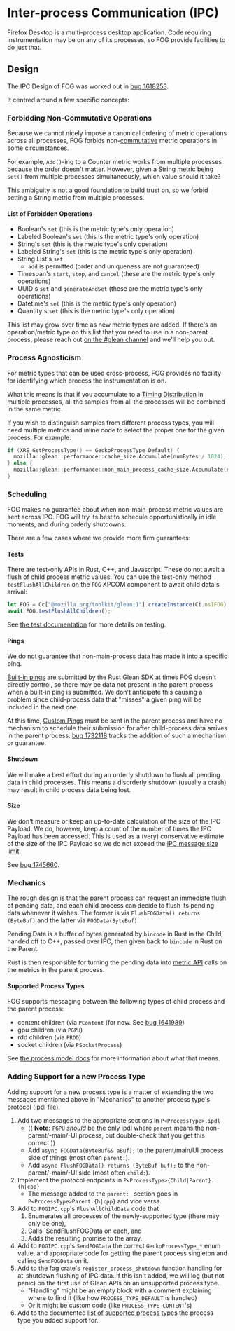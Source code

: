 # Inter-process Communication (IPC)

Firefox Desktop is a multi-process desktop application.
Code requiring instrumentation may be on any of its processes,
so FOG provide facilities to do just that.

## Design

The IPC Design of FOG was worked out in
[bug 1618253](https://bugzilla.mozilla.org/show_bug.cgi?id=1618253).

It centred around a few specific concepts:

### Forbidding Non-Commutative Operations

Because we cannot nicely impose a canonical ordering of metric operations across all processes,
FOG forbids non-[commutative](https://en.wikipedia.org/wiki/Commutative_property)
metric operations in some circumstances.

For example,
`Add()`-ing to a Counter metric works from multiple processes because the order doesn't matter.
However, given a String metric being `Set()` from multiple processes simultaneously,
which value should it take?

This ambiguity is not a good foundation to build trust on,
so we forbid setting a String metric from multiple processes.

#### List of Forbidden Operations

* Boolean's `set` (this is the metric type's only operation)
* Labeled Boolean's `set` (this is the metric type's only operation)
* String's `set` (this is the metric type's only operation)
* Labeled String's `set` (this is the metric type's only operation)
* String List's `set`
    * `add` is permitted (order and uniqueness are not guaranteed)
* Timespan's `start`, `stop`, and `cancel` (these are the metric type's only operations)
* UUID's `set` and `generateAndSet` (these are the metric type's only operations)
* Datetime's `set` (this is the metric type's only operation)
* Quantity's `set` (this is the metric type's only operation)

This list may grow over time as new metric types are added.
If there's an operation/metric type on this list that you need to use in a non-parent process,
please reach out
[on the #glean channel](https://chat.mozilla.org/#/room/#glean:mozilla.org)
and we'll help you out.

### Process Agnosticism

For metric types that can be used cross-process,
FOG provides no facility for identifying which process the instrumentation is on.

What this means is that if you accumulate to a
[Timing Distribution](https://mozilla.github.io/glean/book/user/metrics/timing_distribution.html)
in multiple processes,
all the samples from all the processes will be combined in the same metric.

If you wish to distinguish samples from different process types,
you will need multiple metrics and inline code to select the proper one for the given process.
For example:

```C++
if (XRE_GetProcessType() == GeckoProcessType_Default) {
  mozilla::glean::performance::cache_size.Accumulate(numBytes / 1024);
} else {
  mozilla::glean::performance::non_main_process_cache_size.Accumulate(numBytes / 1024);
}
```

### Scheduling

FOG makes no guarantee about when non-main-process metric values are sent across IPC.
FOG will try its best to schedule opportunistically in idle moments,
and during orderly shutdowns.

There are a few cases where we provide more firm guarantees:

#### Tests

There are test-only APIs in Rust, C++, and Javascript.
These do not await a flush of child process metric values.
You can use the test-only method `testFlushAllChildren` on the `FOG`
XPCOM component to await child data's arrival:
```js
let FOG = Cc["@mozilla.org/toolkit/glean;1"].createInstance(Ci.nsIFOG);
await FOG.testFlushAllChildren();
```
See [the test documentation](testing.md) for more details on testing.

#### Pings

We do not guarantee that non-main-process data has made it into a specific ping.

[Built-in pings](https://mozilla.github.io/glean/book/user/pings/index.html)
are submitted by the Rust Glean SDK at times FOG doesn't directly control,
so there may be data not present in the parent process when a built-in ping is submitted.
We don't anticipate this causing a problem since child-process data that
"misses" a given ping will be included in the next one.

At this time,
[Custom Pings](https://mozilla.github.io/glean/book/user/pings/custom.html)
must be sent in the parent process and have no mechanism
to schedule their submission for after child-process data arrives in the parent process.
[bug 1732118](https://bugzilla.mozilla.org/show_bug.cgi?id=1732118)
tracks the addition of such a mechanism or guarantee.

#### Shutdown

We will make a best effort during an orderly shutdown to flush all pending data in child processes.
This means a disorderly shutdown (usually a crash)
may result in child process data being lost.

#### Size

We don't measure or keep an up-to-date calculation of the size of the IPC Payload.
We do, however, keep a count of the number of times the IPC Payload has been accessed.
This is used as a (very) conservative estimate of the size of the IPC Payload so we do not exceed the
[IPC message size limit](https://searchfox.org/mozilla-central/search?q=kMaximumMessageSize).

See [bug 1745660](https://bugzilla.mozilla.org/show_bug.cgi?id=1745660).

### Mechanics

The rough design is that the parent process can request an immediate flush of pending data,
and each child process can decide to flush its pending data whenever it wishes.
The former is via `FlushFOGData() returns (ByteBuf)` and the latter via  `FOGData(ByteBuf)`.

Pending Data is a buffer of bytes generated by `bincode` in Rust in the Child,
handed off to C++, passed over IPC,
then given back to `bincode` in Rust on the Parent.

Rust is then responsible for turning the pending data into
[metric API](../user/api.md) calls on the metrics in the parent process.

#### Supported Process Types

FOG supports messaging between the following types of child process and the parent process:
* content children (via `PContent`
  (for now. See [bug 1641989](https://bugzilla.mozilla.org/show_bug.cgi?id=1641989))
* gpu children (via `PGPU`)
* rdd children (via `PRDD`)
* socket children (via `PSocketProcess`)

See
[the process model docs](/dom/ipc/process_model.rst)
for more information about what that means.

### Adding Support for a new Process Type

Adding support for a new process type is a matter of extending the two messages
mentioned above in "Mechanics" to another process type's protocol (ipdl file).

1. Add two messages to the appropriate sections in `P<ProcessType>.ipdl`
    * (( **Note:** `PGPU` _should_ be the only ipdl where `parent`
      means the non-parent/-main/-UI process,
      but double-check that you get this correct.))
    * Add `async FOGData(ByteBuf&& aBuf);` to the parent/main/UI process side of things
      (most often `parent:`).
    * Add `async FlushFOGData() returns (ByteBuf buf);` to the non-parent/-main/-UI side
      (most often `child:`).
2. Implement the protocol endpoints in `P<ProcessType>{Child|Parent}.{h|cpp}`
    * The message added to the `parent: ` section goes in
      `P<ProcessType>Parent.{h|cpp}` and vice versa.
3. Add to `FOGIPC.cpp`'s `FlushAllChildData` code that
    1. Enumerates all processes of the newly-supported type (there may only be one),
    2. Calls `SendFlushFOGData on each, and
    3. Adds the resulting promise to the array.
4. Add to `FOGIPC.cpp`'s `SendFOGData` the correct `GeckoProcessType_*`
   enum value, and appropriate code for getting the parent process singleton and calling
   `SendFOGData` on it.
5. Add to the fog crate's `register_process_shutdown` function
   handling for at-shutdown flushing of IPC data.
   If this isn't added, we will log (but not panic)
   on the first use of Glean APIs on an unsupported process type.
    * "Handling" might be an empty block with a comment explaining where to find it
      (like how `PROCESS_TYPE_DEFAULT` is handled)
    * Or it might be custom code
      (like `PROCESS_TYPE_CONTENT`'s)
6. Add to the documented [list of supported process types](#supported-process-types)
   the process type you added support for.
